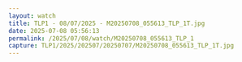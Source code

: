 ```yaml
---
layout: watch
title: TLP1 - 08/07/2025 - M20250708_055613_TLP_1T.jpg
date: 2025-07-08 05:56:13
permalink: /2025/07/08/watch/M20250708_055613_TLP_1
capture: TLP1/2025/202507/20250707/M20250708_055613_TLP_1T.jpg
---
```

